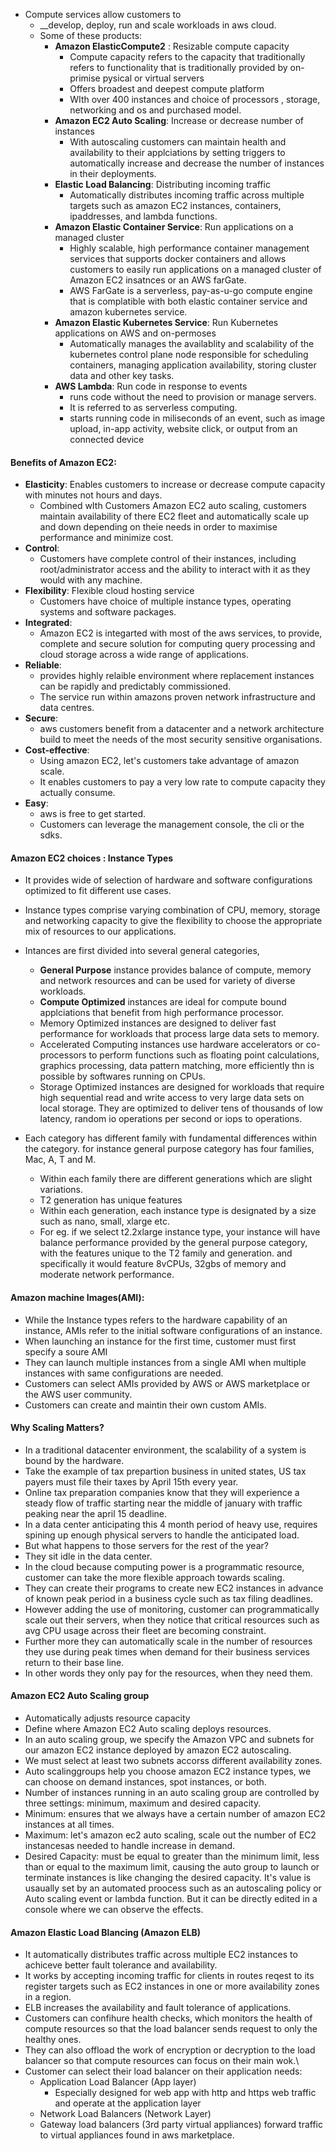 - Compute services allow customers to 
	- __develop, deploy, run and scale workloads in aws cloud.
	- Some of these products:
		- __Amazon ElasticCompute2__ : Resizable compute capacity
			- Compute capacity refers to the capacity that traditionally refers to functionality that is traditionally provided by on-primise pysical  or virtual servers
			- Offers broadest and deepest compute platform
			- WIth over 400 instances and choice of processors , storage, networking and os and purchased model.
		- __Amazon EC2 Auto Scaling__: Increase or decrease number of instances
			- With autoscaling customers can maintain health and availability to their applciations by setting triggers to automatically increase and decrease the number of instances in their deployments.
		- __Elastic Load Balancing__: Distributing incoming traffic
			- Automatically distributes incoming traffic across multiple targets such as amazon EC2 instances, containers, ipaddresses, and lambda functions.
		- __Amazon Elastic Container Service__: Run applications on a managed cluster
			- Highly scalable, high performance container management services that supports docker containers and allows customers to easily run applications on a managed cluster of Amazon EC2 insatnces or an AWS farGate.
			- AWS FarGate is a serverless, pay-as-u-go compute engine that is complatible with both elastic container service and amazon kubernetes service.
		- __Amazon Elastic Kubernetes Service__: Run Kubernetes applications on AWS and on-permoses
			- Automatically manages the availablity and scalability of the kubernetes control plane node responsible for scheduling containers, managing application availability, storing cluster data and other key tasks.
		- __AWS Lambda__: Run code in response to events
			- runs code without the need to provision or manage servers.
			- It is referred to as serverless computing.
			- starts  running code in miliseconds of an event, such as image upload, in-app activity, website click, or output from an connected device



#### Benefits of Amazon EC2:
- __Elasticity__: Enables customers to increase or decrease compute capacity with minutes not hours and days.
	- Combined wIth Customers Amazon EC2 auto scaling, customers maintain availability of there EC2 fleet and automatically scale up and down depending on theie needs in order to maximise performance and minimize cost.
- __Control__:
	- Customers have complete control of their instances, including root/administrator access and the ability to interact with it as they would with any machine.
- __Flexibility__: Flexible cloud hosting service
	- Customers have choice of multiple instance types, operating systems and software packages.
- __Integrated__: 
	- Amazon EC2 is integarted with most of the aws services, to provide, complete and secure solution for computing query processing and cloud storage across a wide range of applications.
- __Reliable__:
	- provides highly relaible environment where replacement instances can be rapidly and predictably commissioned.
	- The service run within amazons proven network infrastructure and data centres. 
- __Secure__:
	- aws customers benefit from a datacenter and a network architecture build to meet the needs of the most security sensitive organisations. 
- __Cost-effective__: 
	- Using amazon EC2, let's customers take advantage of amazon scale. 
	- It enables customers to pay a very low rate to compute capacity they actually consume.
- __Easy__:
	- aws is free to get started.
	- Customers can leverage the management console, the cli or the sdks.



#### Amazon EC2 choices : Instance Types
- It provides wide of selection of hardware and software configurations optimized to fit different use cases.
- Instance types comprise varying combination of CPU, memory, storage and networking capacity to give the flexibility to choose the appropriate mix of resources to our applications.
- Intances are first divided into several general categories, 
	- __General Purpose__ instance provides balance of compute, memory and network resources and can be used for variety of diverse workloads.
	- __Compute Optimized__ instances are ideal for compute bound applciations that benefit from high performance processor.
	- Memory Optimized instances are designed to deliver fast performance for workloads that process large data sets to memory.
	- Accelerated Computing instances use hardware accelerators or co-processors to perform functions such as floating point calculations, graphics processing, data pattern matching, more efficiently thn is possible by softwares running on CPUs. 
	- Storage Optimized instances are designed for workloads that require high sequential read and write access to very large data sets on local storage. They are optimized to deliver tens of thousands of low latency, random io operations per second or iops to operations.

- Each category has different family with fundamental differences within the category. for instance general purpose category has four families, Mac, A, T and M.
	- Within each family there are different generations which are slight variations. 
	- T2 generation has unique features 
	- Within each generation, each instance type is designated by a size such as nano, small, xlarge etc.
	- For eg.  if we select t2.2xlarge instance type, your instance will have balance performance provided by the general purpose category, with the features unique to the T2 family and generation. and specifically it would feature 8vCPUs, 32gbs of memory and moderate network performance.



#### Amazon machine Images(AMI):
- While the Instance types refers to the hardware capability of an instance, AMIs refer to the initial software configurations of an instance.
- When launching an instance for the first time, customer must first specify a soure AMI
- They can launch multiple instances from a single AMI when multiple instances with same configurations are needed. 
- Customers can select AMIs provided by AWS or AWS marketplace or the AWS user community.
- Customers can create and maintin their own custom AMIs.



#### Why Scaling Matters?
- In a traditional datacenter environment, the scalability of a system is bound by the hardware.
- Take the example of tax prepartion business in united states, US tax payers must file their taxes by April 15th every year.
- Online tax preparation companies know that they will experience a steady flow of traffic starting  near the middle of january with traffic peaking near the april 15 deadline.
- In a data center anticipating this 4 month period of heavy use, requires spining up enough physical servers to handle the anticipated load.
- But what happens to those servers for the rest of the year?
- They sit idle in the data center.
- In the cloud because computing power is a programmatic resource, customer can take the more flexible approach towards scaling.
- They can create their programs to create new EC2 instances in advance of known peak period in a business cycle such as tax filing deadlines.
- However adding the use of monitoring, customer can programmatically scale out their servers, when they notice that critical resources such as avg CPU usage across their fleet are becoming constraint.
- Further more they can automatically scale in the number of resources they use during peak times when demand for their business services return to their base line.
- In other words they only pay for the resources, when they need them.


#### Amazon EC2 Auto Scaling group
- Automatically adjusts resource capacity
- Define where Amazon EC2 Auto scaling deploys resources.
- In an auto scaling group, we specify the Amazon VPC and subnets for our amazon EC2 instance deployed by amazon EC2 autoscaling.
- We must select at least two subnets accorss different availability zones.
- Auto scalinggroups help you choose amazon EC2 instance types, we can choose on demand instances, spot instances, or both. 
- Number of instances running in an auto scaling group are controlled by three settings: minimum, maximum and desired capacity.
- Minimum: ensures that we always have a certain number of amazon EC2 instances at all times.
- Maximum: let's amazon ec2 auto scaling, scale  out the number of EC2 instancesas needed to handle increase in demand.
- Desired Capacity: must be equal to greater than the minimum limit, less than or equal to the maximum limit, causing the auto group to launch or terminate instances is like changing the desired capacity. It's value is usaually set by an automated proocess such as an autoscaling policy or Auto scaling event or lambda function. But it can be directly edited in a console where we can observe the effects. 



#### Amazon Elastic Load Blancing (Amazon ELB)
- It automatically distributes traffic across multiple EC2 instances to achiceve better fault tolerance and availability.
- It works by accepting incoming traffic for clients in routes reqest to its register targets such as EC2 instances in one or more availability zones in a region.
- ELB increases the availability and fault tolerance of applications. 
- Customers can confihure health checks, which monitors the health of compute resources so that the load balancer sends request to only the healthy ones.
- They can also offload the work of encryption or decryption to the load balancer so that compute resources can focus on their main wok.\
- Customer can select their load balancer on their application needs:
	- Application Load Balancer (App layer)
		- Especially designed for web app with http and https web traffic and operate at the application layer
	- Network Load Balancers (Network Layer)
	- Gateway load balancers (3rd party virtual appliances) forward traffic to virtual appliances found in aws marketplace.